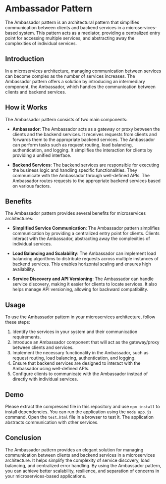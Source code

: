 # Ambassador Pattern

The Ambassador pattern is an architectural pattern that simplifies communication between clients and backend services in a microservices-based system. This pattern acts as a mediator, providing a centralized entry point for accessing multiple services, and abstracting away the complexities of individual services.

## Introduction

In a microservices architecture, managing communication between services can become complex as the number of services increases. The Ambassador pattern offers a solution by introducing an intermediary component, the Ambassador, which handles the communication between clients and backend services.

## How it Works

The Ambassador pattern consists of two main components:

- **Ambassador**: The Ambassador acts as a gateway or proxy between the clients and the backend services. It receives requests from clients and forwards them to the appropriate backend services. The Ambassador can perform tasks such as request routing, load balancing, authentication, and logging. It simplifies the interaction for clients by providing a unified interface.

- **Backend Services**: The backend services are responsible for executing the business logic and handling specific functionalities. They communicate with the Ambassador through well-defined APIs. The Ambassador routes requests to the appropriate backend services based on various factors.

## Benefits

The Ambassador pattern provides several benefits for microservices architectures:

- **Simplified Service Communication**: The Ambassador pattern simplifies communication by providing a centralized entry point for clients. Clients interact with the Ambassador, abstracting away the complexities of individual services.

- **Load Balancing and Scalability**: The Ambassador can implement load balancing algorithms to distribute requests across multiple instances of backend services. This enables horizontal scaling and ensures high availability.

- **Service Discovery and API Versioning**: The Ambassador can handle service discovery, making it easier for clients to locate services. It also helps manage API versioning, allowing for backward compatibility.

## Usage

To use the Ambassador pattern in your microservices architecture, follow these steps:

1. Identify the services in your system and their communication requirements.
2. Introduce an Ambassador component that will act as the gateway/proxy between clients and services.
3. Implement the necessary functionality in the Ambassador, such as request routing, load balancing, authentication, and logging.
4. Ensure that backend services are designed to interact with the Ambassador using well-defined APIs.
5. Configure clients to communicate with the Ambassador instead of directly with individual services.

## Demo

Please extract the compressed file in this repository and use `npm install` to install dependencies. You can run the application using the `node app.js` command. Open the `test.html` file in a browser to test it. The application abstracts communication with other services.

## Conclusion

The Ambassador pattern provides an elegant solution for managing communication between clients and backend services in a microservices architecture. It helps simplify the complexity of service discovery, load balancing, and centralized error handling. By using the Ambassador pattern, you can achieve better scalability, resilience, and separation of concerns in your microservices-based applications.
